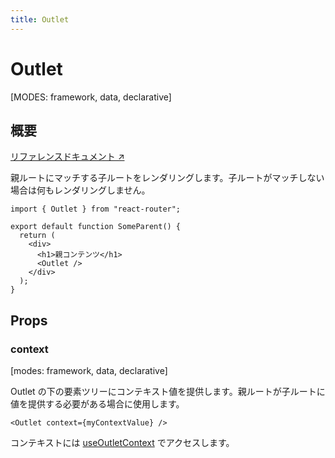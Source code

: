 ```yaml
---
title: Outlet
---
```


# Outlet

[MODES: framework, data, declarative]

## 概要

[リファレンスドキュメント ↗](https://api.reactrouter.com/v7/functions/react_router.Outlet.html)

親ルートにマッチする子ルートをレンダリングします。子ルートがマッチしない場合は何もレンダリングしません。

```tsx
import { Outlet } from "react-router";

export default function SomeParent() {
  return (
    <div>
      <h1>親コンテンツ</h1>
      <Outlet />
    </div>
  );
}
```

## Props

### context

[modes: framework, data, declarative]

Outlet の下の要素ツリーにコンテキスト値を提供します。親ルートが子ルートに値を提供する必要がある場合に使用します。

```tsx
<Outlet context={myContextValue} />
```

コンテキストには [useOutletContext](../hooks/useOutletContext) でアクセスします。

